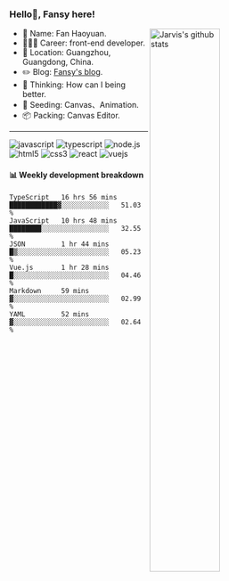 ### Hello👋, Fansy here!
  
 <img src="https://github-readme-stats.vercel.app/api?username=fanhaoyuan&show_icons=true&count_private=true&include_all_commits=true" align="right" alt="Jarvis's github stats" width="50%" >
  
-  👨 Name: Fan Haoyuan.
-  👨🏽‍💻 Career: front-end developer.
-  📍 Location: Guangzhou, Guangdong, China.
-  ✏️ Blog: [Fansy's blog](https://fanhaoyuan.github.io).
-  🤔 Thinking: How can I being better.
-  🌱 Seeding: Canvas、Animation.
-  📦 Packing: Canvas Editor.

---

<span>
<img src="https://img.shields.io/badge/javascript%20-%23323330.svg?&style=for-the-badge&logo=javascript&logoColor=%23F7DF1E" alt="javascript"/>
 </span>
 <span>
<img src="https://img.shields.io/badge/typescript%20-%23007ACC.svg?&style=for-the-badge&logo=typescript&logoColor=white" alt="typescript" />
 </span>
 <span>
<img src="https://img.shields.io/badge/node.js%20-%2343853D.svg?&style=for-the-badge&logo=node.js&logoColor=white" alt="node.js"/>
 </span>
 <span>
<img src="https://img.shields.io/badge/html5%20-%23E34F26.svg?&style=for-the-badge&logo=html5&logoColor=white" alt="html5"/>
  </span>
 <span>
<img src="https://img.shields.io/badge/css3%20-%231572B6.svg?&style=for-the-badge&logo=css3&logoColor=white" alt="css3" />
  </span>
 <span>
<img src="https://img.shields.io/badge/react%20-%2320232a.svg?&style=for-the-badge&logo=react&logoColor=%2361DAFB" alt="react" />
  </span>
 <span>
<img src="https://img.shields.io/badge/vuejs%20-%2335495e.svg?&style=for-the-badge&logo=vue.js&logoColor=%234FC08D" alt="vuejs"/>
  </span>

 
#### 📊 Weekly development breakdown

<!--START_SECTION:waka-->

```text
TypeScript   16 hrs 56 mins  ████████████▓░░░░░░░░░░░░   51.03 %
JavaScript   10 hrs 48 mins  ████████░░░░░░░░░░░░░░░░░   32.55 %
JSON         1 hr 44 mins    █▒░░░░░░░░░░░░░░░░░░░░░░░   05.23 %
Vue.js       1 hr 28 mins    █░░░░░░░░░░░░░░░░░░░░░░░░   04.46 %
Markdown     59 mins         ▓░░░░░░░░░░░░░░░░░░░░░░░░   02.99 %
YAML         52 mins         ▓░░░░░░░░░░░░░░░░░░░░░░░░   02.64 %
```

<!--END_SECTION:waka-->
